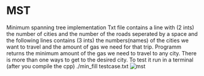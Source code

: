 # MST
Minimum spanning tree implementation
Txt file contains a line with (2 ints) the number of cities and the number of the roads seperated by a space and the following lines contains (3 ints) the numbers(names) of the cities we want to travel and the amount of gas we need for that trip. Programm returns the minimum amount of the gas we need to travel to any city. There is more than one ways to get to the desired city. To test it run in a terminal (after you compile the cpp) ./min_fill testcase.txt
![mst](https://user-images.githubusercontent.com/28065131/170320361-86e6abdc-7ac4-4eb0-8c7c-e6e4341122b4.png)
